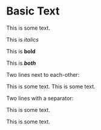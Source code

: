 # Basic Text

This is some text.

This is *italics*

This is **bold**

This is ***both***

Two lines next to each-other:

This is some text.
This is some text.

Two lines with a separator:

This is some text.

This is some text.
